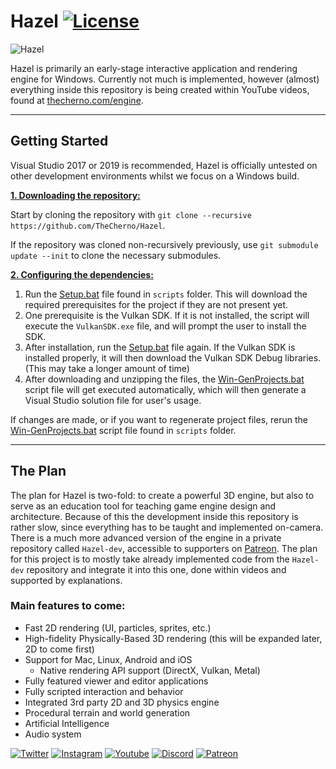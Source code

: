 # Hazel [![License](https://img.shields.io/github/license/TheCherno/Hazel.svg)](https://github.com/TheCherno/Hazel/blob/master/LICENSE)

![Hazel](/Resources/Branding/Hazel_Logo_Text_Light_Square.png?raw=true "Hazel")

Hazel is primarily an early-stage interactive application and rendering engine for Windows. Currently not much is implemented, however (almost) everything inside this repository is being created within YouTube videos, found at [thecherno.com/engine](https://thecherno.com/engine). 

***

## Getting Started
Visual Studio 2017 or 2019 is recommended, Hazel is officially untested on other development environments whilst we focus on a Windows build.

<ins>**1. Downloading the repository:**</ins>

Start by cloning the repository with `git clone --recursive https://github.com/TheCherno/Hazel`.

If the repository was cloned non-recursively previously, use `git submodule update --init` to clone the necessary submodules.

<ins>**2. Configuring the dependencies:**</ins>

1. Run the [Setup.bat](https://github.com/TheCherno/Hazel/blob/master/scripts/Setup.bat) file found in `scripts` folder. This will download the required prerequisites for the project if they are not present yet.
2. One prerequisite is the Vulkan SDK. If it is not installed, the script will execute the `VulkanSDK.exe` file, and will prompt the user to install the SDK.
3. After installation, run the [Setup.bat](https://github.com/TheCherno/Hazel/blob/master/scripts/Setup.bat) file again. If the Vulkan SDK is installed properly, it will then download the Vulkan SDK Debug libraries. (This may take a longer amount of time)
4. After downloading and unzipping the files, the [Win-GenProjects.bat](https://github.com/TheCherno/Hazel/blob/master/scripts/Win-GenProjects.bat) script file will get executed automatically, which will then generate a Visual Studio solution file for user's usage.

If changes are made, or if you want to regenerate project files, rerun the [Win-GenProjects.bat](https://github.com/TheCherno/Hazel/blob/master/scripts/Win-GenProjects.bat) script file found in `scripts` folder.

***

## The Plan
The plan for Hazel is two-fold: to create a powerful 3D engine, but also to serve as an education tool for teaching game engine design and architecture. Because of this the development inside this repository is rather slow, since everything has to be taught and implemented on-camera. There is a much more advanced version of the engine in a private repository called `Hazel-dev`, accessible to supporters on [Patreon](https://patreon.com/thecherno). The plan for this project is to mostly take already implemented code from the `Hazel-dev` repository and integrate it into this one, done within videos and supported by explanations.

### Main features to come:
- Fast 2D rendering (UI, particles, sprites, etc.)
- High-fidelity Physically-Based 3D rendering (this will be expanded later, 2D to come first)
- Support for Mac, Linux, Android and iOS
    - Native rendering API support (DirectX, Vulkan, Metal)
- Fully featured viewer and editor applications
- Fully scripted interaction and behavior
- Integrated 3rd party 2D and 3D physics engine
- Procedural terrain and world generation
- Artificial Intelligence
- Audio system

[![Twitter](https://img.shields.io/badge/%40thecherno--blue.svg?style=social&logo=Twitter)](https://twitter.com/thecherno)
[![Instagram](https://img.shields.io/badge/thecherno--red.svg?style=social&logo=Instagram)](https://www.instagram.com/thecherno)
[![Youtube](https://img.shields.io/badge/TheChernoProject--red.svg?style=social&logo=youtube)](https://www.youtube.com/user/TheChernoProject)
[![Discord](https://img.shields.io/badge/TheCherno%20Server--blue.svg?style=social&logo=Discord)](https://discord.gg/K2eSyQA)
[![Patreon](https://img.shields.io/badge/%40thecherno--green.svg?style=social&logo=Patreon)](https://patreon.com/thecherno)
